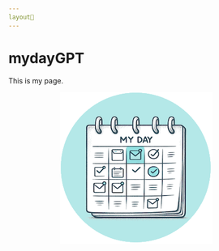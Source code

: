 ```yaml
---
layout📄
---
```


# mydayGPT

This is my page.

<p align="center">
  <img src="/myday-logo-small.png" alt="mydayGPT logo">
</p>
